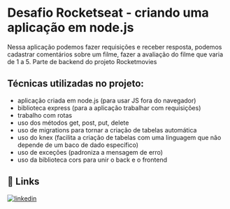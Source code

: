 # Desafio Rocketseat - criando uma aplicação em node.js

Nessa aplicação podemos fazer requisições e receber resposta, podemos cadastrar comentários sobre um filme, fazer a avaliação do filme que varia de 1 a 5.
Parte de backend do projeto Rocketmovies

## Técnicas utilizadas no projeto:

- aplicação criada em node.js (para usar JS fora do navegador)
- biblioteca express (para a aplicação trabalhar com requisições)
- trabalho com rotas
- uso dos métodos get, post, put, delete
- uso de migrations para tornar a criação de tabelas automática
- uso do knex (facilita a criação de tabelas com uma linguagem que não depende de um baco de dado específico)
- uso de exceções (padroniza a mensagem de erro)
- uso da biblioteca cors para unir o back e o frontend

## 🔗 Links
[![linkedin](https://img.shields.io/badge/linkedin-0A66C2?style=for-the-badge&logo=linkedin&logoColor=white)](https://www.linkedin.com/in/mateus-carvalho-programador-2b9313249/)


